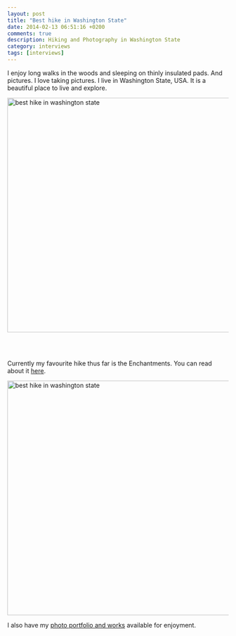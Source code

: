 ```yaml
---
layout: post
title: "Best hike in Washington State"
date: 2014-02-13 06:51:16 +0200
comments: true
description: Hiking and Photography in Washington State
category: interviews
tags: [interviews]
---
```

I enjoy long walks in the woods and sleeping on thinly insulated pads. And pictures.  I love taking pictures. I live in Washington State, USA. It is a beautiful place to live and explore.  

<img src="http://farm6.staticflickr.com/5522/12493303774_98a51ff83f_c.jpg" width="800" height="534" alt="best hike in washington state"><br><br>
<!--more--><br>

Currently my favourite hike thus far is the Enchantments.  You can read about it <a href="http://mkleech.wordpress.com/2013/08/08/the-enchantments-best-hike-in-washington-state" target="_blank">here</a>. <!--more-->

<img src="http://farm4.staticflickr.com/3682/12493315434_7b59517bab_c.jpg" width="800" height="534" alt="best hike in washington state">

I also have my <a href="http://www.mkleechphotography.com" target="_blank">photo portfolio and works</a> available for enjoyment. 
